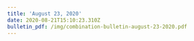```yaml
---
title: 'August 23, 2020'
date: 2020-08-21T15:10:23.310Z
bulletin_pdf: /img/combination-bulletin-august-23-2020.pdf
---
```



